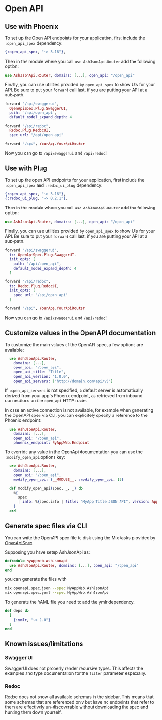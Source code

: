 # Open API

## Use with Phoenix

To set up the Open API endpoints for your application, first include the `:open_api_spex` dependency:

```elixir
{:open_api_spex, "~> 3.16"},
```

Then in the module where you call `use AshJsonApi.Router` add the following option:

```elixir
use AshJsonApi.Router, domains: [...], open_api: "/open_api"
```

Finally, you can use utilities provided by `open_api_spex` to show UIs for your API. Be sure to put your `forward` call last, if you are putting your API at a sub-path.

```elixir
forward "/api/swaggerui",
  OpenApiSpex.Plug.SwaggerUI,
  path: "/api/open_api",
  default_model_expand_depth: 4

forward "/api/redoc",
  Redoc.Plug.RedocUI,
  spec_url: "/api/open_api"

forward "/api", YourApp.YourApiRouter
```

Now you can go to `/api/swaggerui` and `/api/redoc`!

## Use with Plug

To set up the open API endpoints for your application, first include the `:open_api_spex` and `:redoc_ui_plug` dependency:

```elixir
{:open_api_spex, "~> 3.16"},
{:redoc_ui_plug, "~> 0.2.1"},
```

Then in the module where you call `use AshJsonApi.Router` add the following option:

```elixir
use AshJsonApi.Router, domains: [...], open_api: "/open_api"
```

Finally, you can use utilities provided by `open_api_spex` to show UIs for your API. Be sure to put your `forward` call last, if you are putting your API at a sub-path.

```elixir
forward "/api/swaggerui",
  to: OpenApiSpex.Plug.SwaggerUI,
  init_opts: [
    path: "/api/open_api",
    default_model_expand_depth: 4
  ]

forward "/api/redoc",
  to: Redoc.Plug.RedocUI,
  init_opts: [
    spec_url: "/api/open_api"
  ]

forward "/api", YourApp.YourApiRouter
```

Now you can go to `/api/swaggerui` and `/api/redoc`!

## Customize values in the OpenAPI documentation

To customize the main values of the OpenAPI spec, a few options are available:

```elixir
  use AshJsonApi.Router,
    domains: [...],
    open_api: "/open_api",
    open_api_title: "Title",
    open_api_version: "1.0.0",
    open_api_servers: ["http://domain.com/api/v1"]
```

If `:open_api_servers` is not specified, a default server is automatically derived from your app's Phoenix endpoint, as retrieved from inbound connections on the `open_api` HTTP route.

In case an active connection is not available, for example when generating the OpenAPI spec via CLI, you can explicitely specify a reference to the Phoenix endpoint:

```elixir
  use AshJsonApi.Router,
    domains: [...],
    open_api: "/open_api",
    phoenix_endpoint: MyAppWeb.Endpoint
```

To override any value in the OpenApi documentation you can use the `:modify_open_api` options key:

```elixir
  use AshJsonApi.Router,
    domains: [...],
    open_api: "/open_api",
    modify_open_api: {__MODULE__, :modify_open_api, []}

  def modify_open_api(spec, _, _) do
    %{
      spec
      | info: %{spec.info | title: "MyApp Title JSON API", version: Application.spec(:my_app, :vsn) |> to_string()}
    }
  end
```

## Generate spec files via CLI

You can write the OpenAPI spec file to disk using the Mix tasks provided by [OpenApiSpex](https://github.com/open-api-spex/open_api_spex).

Supposing you have setup AshJsonApi as:

```elixir
defmodule MyAppWeb.AshJsonApi
  use AshJsonApi.Router, domains: [...], open_api: "/open_api"
end
```

you can generate the files with:

```sh
mix openapi.spec.json --spec MyAppWeb.AshJsonApi
mix openapi.spec.yaml --spec MyAppWeb.AshJsonApi
```

To generate the YAML file you need to add the ymlr dependency.

```elixir
def deps do
  [
    {:ymlr, "~> 2.0"}
  ]
end
```

## Known issues/limitations

### Swagger UI

SwaggerUI does not properly render recursive types. This affects the examples and type documentation for the `filter` parameter especially.

### Redoc

Redoc does not show all available schemas in the sidebar. This means that some schemas that are referenced only but have no endpoints that refer to them are effectively un-discoverable without downloading the spec and hunting them down yourself.
